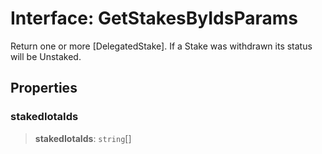 # Interface: GetStakesByIdsParams

Return one or more [DelegatedStake]. If a Stake was withdrawn its status will be Unstaked.

## Properties

### stakedIotaIds

> **stakedIotaIds**: `string`[]
